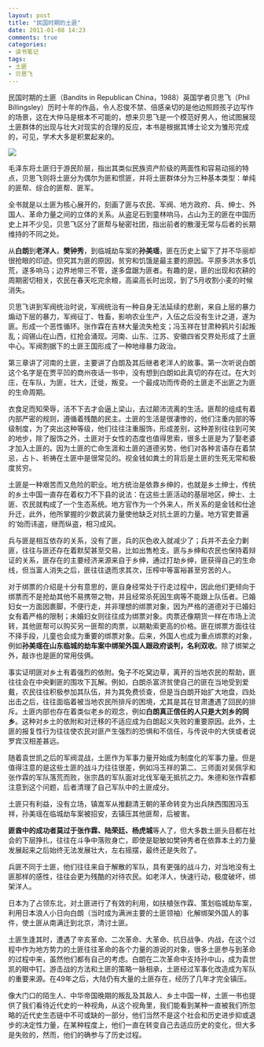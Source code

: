 ```yaml
---
layout: post
title: "民国时期的土匪"
date: 2011-01-08 14:23
comments: true
categories: 
- 读书笔记
tags:
- 土匪
- 贝思飞
---
```


民国时期的土匪（Bandits in Republican China，1988）英国学者贝思飞（Phil Billingsley）历时十年的作品，令人忍俊不禁、倍感亲切的是他边照顾孩子边写作的场景，这在大仲马是根本不可能的，想来贝思飞是一个模范好男人，他试图展现土匪群体的出现与壮大对现实的合理的反应，本书是根据其博士论文为雏形完成的，可见，学术大多是积累起来的。 

![](http://wenshi.dzwww.com/wenhuazhuanti/dzws/sdtf_1/zuixinbaodao/201301/W020130118360470713311.jpg)

毛泽东将土匪归于游民阶层，指出其类似民族资产阶级的两面性和容易动摇的特点，贝思飞则将土匪分为偶尔为匪和惯匪，并将土匪群体分为三种基本类型：单纯的匪帮、综合的匪帮、匪军。 

全书就是以土匪为核心展开的，刻画了匪与农民、军阀、地方政府、兵、绅士、外国人、革命力量之间的立体的关系。从盗足石到童林响马，占山为王的匪在中国历史上并不少见，贝思飞区分了匪帮与秘密社团，指出前者的散漫无常与后者的长期维持的不同之处。 

从**白朗**到**老洋人**，**樊钟秀**，到临城劫车案的**孙美瑶**，匪在历史上留下了并不华丽却很抢眼的印迹。但究其为匪的原因，贫穷和饥饿是最主要的原因。平原多洪水多饥荒，遂多响马；边界地带三不管，遂多盘踞为匪者。有趣的是，匪的出现和农耕的周期密切相关，农民在春天吃完余粮，高粱高长时出现，到了5月收割小麦的时候消失。 

贝思飞讲到军阀统治时说，军阀统治有一种自身无法延续的悲剧，来自上层的暴力煽动下层的暴力，军阀征丁、牲畜，影响农业生产，入伍之后没有生计之道，遂为匪。形成一个恶性循环。张作霖在吉林大量流失枪支；冯玉祥在甘肃种鸦片引起叛乱；阎锡山在山西，红抢会涌现。河南、山东、江苏、安徽四省交界处形成了土匪中心。军阀割据下的土匪王国形成了一种地缘暴力政治。 

第三章讲了河南的土匪，主要讲了白朗及其后继者老洋人的故事。第一次听说白朗这个名字是在贾平凹的商州夜话一书中，没有想到白朗如此真切的存在过。在大刘庄，在车队，为匪，壮大，迁徙，叛变。一个最成功而传奇的土匪走不出匪之为匪的生命周期。 

衣食足而知荣辱，活不下去才会逼上梁山，去过颠沛流离的生活。匪帮的组成有着内部严密的规则，遵循着残酷的民主。土匪的生活是很凄惨的，他们注重内部的等级制度，为了突出这种等级，他们往往注重服饰，形成差别，这种差别往往到可笑的地步，除了服饰之外，土匪对于女性的态度也值得思索，很多土匪是为了娶老婆才加入土匪的。因为土匪的亡命生涯和土匪的道德劣势，他们对各种言语存在着禁忌，占卜、祈祷在土匪中是很常见的。视金钱如粪土的背后是土匪的生死无常和极度贫穷。 

土匪是一种艰苦而又危险的职业。地方统治是依靠乡绅的，也就是乡土绅士，传统 的乡土中国一直存在着权力不下县的说法：在这些土匪活动的基层地区，绅士、土匪、农民就构成了一个生态系统。地方官作为一个外来人，所关系的是金钱和仕途升迁，此外，他所掌握的少数武装力量使他缺乏对抗土匪的力量。地方官吏普遍的‘始而讳盗，继而纵盗，相习成风。 

兵与匪是相互依存的关系，没有了匪，兵的灰色收入就减少了；兵并不去全力剿匪，往往与匪还存在着默契甚至交易，比如出售枪支。匪与乡绅和农民也保持着辩证的关系，匪存在的主要经济来源来自于乡绅，通过打劫乡绅，匪获得自己的生命线，但当富人消失之后，匪往往退而求其次，压榨中等富裕甚至穷苦的人。 

对于绑票的介绍是十分有意思的，匪自身经常处于行走过程中，因此他们更倾向于绑票而不是抢劫其他不易携带之物，并且经常杀死因生病等不能跟上队伍者。已婚妇女一方面因裹脚，不便行走，并非理想的绑票对象，因为严格的道德对于已婚妇女有着严格的限制；未婚妇女则往往成为绑票对象。肉票还像期货一样在市场上流转，其他匪帮可以购买另一匪帮的肉票，以期勒索更高的价格。匪在绑票方面往往不择手段，儿童也会成为重要的绑票对象。后来，外国人也成为重点绑票的对象，例如**孙美瑶在山东临城的劫车案中绑架外国人跟政府谈判，名利双收**。除了绑架之外，敲诈也是匪的常用伎俩。 

事实证明匪对乡土有着强烈的依附。兔子不吃窝边草，离开的当地农民的帮助，匪往往会在中央剿匪的围攻下瓦解。例如，白朗杀富济贫使自己的匪在当地受到爱戴，农民往往积极参加其队伍，并为其免费侦查，但是当白朗开始扩大地盘，四处出击之后，往往面临着被当地农民所排斥的困境，尤其是其在甘肃遭遇了回民的排斥。土匪内部也存在着类似老乡的观念，例如**白朗真正信任的人只是大刘乡的同乡**。这种对乡土的依附和对迁移的不适应成为白朗起义失败的重要原因。此外，土匪的报复性行为往往使农民对匪产生强烈的恐惧和不信任，与传说中的大侠或者说罗宾汉相差甚远。 

随着袁世凯之后的军阀混战，土匪作为军事力量开始成为制度化的军事力量。但是值得注意的是这些土匪的战斗力往往很差，例如冯玉祥的第二、三师面对吴佩孚和张作霖的军队落荒而败，张宗昌的军队面对北伐军毫无抵抗之力。朱德和张作霖都注意到这个问题，后者清理了自己军队中的土匪成分。 

土匪只有利益，没有立场，镇嵩军从推翻清王朝的革命转变为出兵陕西围困冯玉祥，孙美瑶在临城劫车案被招安，去镇压其他匪帮，后被害。 

**匪酋中的成功者莫过于张作霖、陆荣廷、杨虎城**等人了，但大多数土匪头目都在社会的下层挣扎，往往在斗争中落败身亡，即使是聪敏如樊钟秀者在依靠本土的力量发展起来之后始终无法发展壮大，左右摇摆，最终还是失败了。 

兵匪不同于土匪，他们往往来自于解散的军队，具有更强的战斗力，对当地没有土匪那样的感性，往往会更为残酷的对待农民。如老洋人，快速行动，极度破坏，绑架洋人。 

日本为了占领东北，对土匪进行了有效的利用，如扶植张作霖、策划临城劫车案，利用日本浪人小日向白朗（当时成为满洲主要的土匪领袖）化解绑架外国人的事件，使土匪从南满迁到北京，清讨土匪。 

土匪生逢其时，遭遇了辛亥革命、二次革命、大革命、抗日战争、内战，在这个过程中作为地方势力的土匪往往革命的各个力量的游说的对象，很多土匪参与到革命的过程中来，虽然他们都有自己的考虑。白朗在二次革命中支持孙中山，成为袁世凯的眼中钉。游击战的方法和土匪的策略一脉相承，土匪经过军事化改造成为军队的重要来源。在49年之后，大陆仍有大量的土匪存在，经历了几年才完全镇压。 

像大门口的陌生人、中华帝国晚期的叛乱及其敌人、乡土中国一样，土匪一书也提供了我们看待近代史的一种视角，从这个视角里，我们能看到某种一直被我们所忽略的近代史生态链中不可或缺的一部分，他们当然不是这个社会和历史进步抑或退步的决定性力量，在某种程度上，他们一直在转变自己去适应历史的变化，但大多是失败的，然而，他们的确参与了历史过程。 
　　 